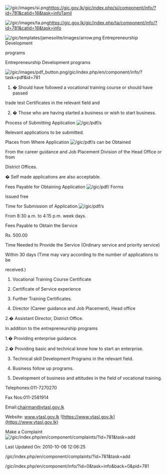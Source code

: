 <!-- Source: https://gic.gov.lk/gic/index.php/en/component/info/?id=781&catid=16&task=info -->

![/gic/images/si.png](/gic/images/si.png)https://gic.gov.lk/gic/index.php/si/component/info/?id=781&catid=16&task=infoTamil

![/gic/images/ta.png](/gic/images/ta.png)https://gic.gov.lk/gic/index.php/ta/component/info/?id=781&catid=16&task=info

![/gic/templates/jamesolite/images/arrow.png](/gic/templates/jamesolite/images/arrow.png) Entrepreneurship Development

programs

Entrepreneurship Development programs

![/gic/images/pdf_button.png](/gic/images/pdf_button.png)/gic/index.php/en/component/info/?task=pdf&id=781

1. � Should have followed a vocational training course or should have passed

trade test Certificates in the relevant field and

2. � Those who are having started a business or wish to start business.

Process of Submitting Application ![/gic/pdf/](/gic/pdf/)s

Relevant applications to be submitted.

Places from Where Application ![/gic/pdf/](/gic/pdf/)s can be Obtained

From the career guidance and Job Placement Division of the Head Office or from

District Offices.

� Self made applications are also acceptable.

Fees Payable for Obtaining Application ![/gic/pdf/](/gic/pdf/) Forms

Issued free

Time for Submission of Application ![/gic/pdf/](/gic/pdf/)s

From 8:30 a.m. to 4:15 p.m. week days.

Fees Payable to Obtain the Service

Rs. 500.00

Time Needed to Provide the Service (Ordinary service and priority service)

Within 30 days (Time may vary according to the number of applications to be

received.)

1. Vocational Training Course Certificate

2. Certificate of Service experience

3. Further Training Certificates.

1. Director (Career guidance and Job Placement), Head office

2.� Assistant Director, District Office.

In addition to the entrepreneurship programs

1.� Providing enterprise guidance.

2.� Providing basic and technical know how to start an enterprise.

3. Technical skill Development Programs in the relevant field.

4. Business follow up programs.

5. Development of business and attitudes in the field of vocational training.

Telephones:011-7270270

Fax Nos:011-2581914

Email:chairman@vtasl.gov.lk

Website: www.vtasl.gov.lk ![https://www.vtasl.gov.lk](https://www.vtasl.gov.lk)

Make a Complaint ![/gic/index.php/en/component/complaints/?id=781&task=add](/gic/index.php/en/component/complaints/?id=781&task=add)

Last Updated On: 2010-10-06 12:06:25

/gic/index.php/en/component/complaints/?id=781&task=add

/gic/index.php/en/component/info/?id=0&task=info&back=0&pid=781